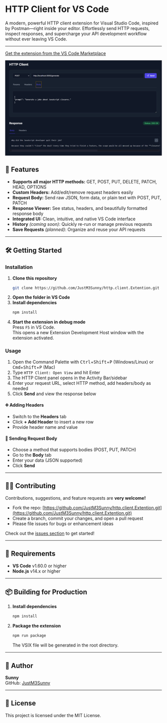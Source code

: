 # HTTP Client for VS Code

A modern, powerful HTTP client extension for Visual Studio Code, inspired by Postman—right inside your editor. Effortlessly send HTTP requests, inspect responses, and supercharge your API development workflow without ever leaving VS Code.

---


[Get the extension from the VS Code Marketplace](https://marketplace.visualstudio.com/items?itemName=shannii.http-client-pro-extension)


![screenshot of HTTP Client extension](src/assets/image.png)


## 🚀 Features

- **Supports all major HTTP methods:** GET, POST, PUT, DELETE, PATCH, HEAD, OPTIONS
- **Custom Headers:** Add/edit/remove request headers easily
- **Request Body:** Send raw JSON, form data, or plain text with POST, PUT, PATCH
- **Response Viewer:** See status, headers, and beautifully formatted response body
- **Integrated UI:** Clean, intuitive, and native VS Code interface
- **History** *(coming soon)*: Quickly re-run or manage previous requests
- **Save Requests** *(planned)*: Organize and reuse your API requests

---

## 🛠️ Getting Started

### Installation

1. **Clone this repository**  
   ```sh
   git clone https://github.com/JustM3Sunny/http.client.Extention.git
   ```
2. **Open the folder in VS Code**
3. **Install dependencies**  
   ```sh
   npm install
   ```
4. **Start the extension in debug mode**  
   Press `F5` in VS Code.  
   This opens a new Extension Development Host window with the extension activated.

### Usage

1. Open the Command Palette with <kbd>Ctrl</kbd>+<kbd>Shift</kbd>+<kbd>P</kbd> (Windows/Linux) or <kbd>Cmd</kbd>+<kbd>Shift</kbd>+<kbd>P</kbd> (Mac)
2. Type `HTTP Client: Open View` and hit Enter
3. The HTTP Client panel opens in the Activity Bar/sidebar
4. Enter your request URL, select HTTP method, add headers/body as needed
5. Click **Send** and view the response below

#### ➕ Adding Headers

- Switch to the **Headers** tab
- Click **+ Add Header** to insert a new row
- Provide header name and value

#### 📝 Sending Request Body

- Choose a method that supports bodies (POST, PUT, PATCH)
- Go to the **Body** tab
- Enter your data (JSON supported)
- Click **Send**

---

## 🧑‍💻 Contributing

Contributions, suggestions, and feature requests are **very welcome!**

- Fork the repo: [https://github.com/JustM3Sunny/http.client.Extention.git](https://github.com/JustM3Sunny/http.client.Extention.git)
- Create a branch, commit your changes, and open a pull request
- Please file issues for bugs or enhancement ideas

Check out the [issues section](https://github.com/JustM3Sunny/http.client.Extention.git/issues) to get started!

---

## 📄 Requirements

- **VS Code** v1.60.0 or higher
- **Node.js** v14.x or higher

---

## 📦 Building for Production

1. **Install dependencies**  
   ```sh
   npm install
   ```
2. **Package the extension**  
   ```sh
   npm run package
   ```
   The VSIX file will be generated in the root directory.

---

## 👤 Author

**Sunny**  
GitHub: [JustM3Sunny](https://github.com/JustM3Sunny)

---

## 📝 License

This project is licensed under the MIT License.
